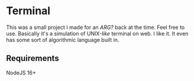 # Terminal

This was a small project I made for an *ARG?* back at the time. Feel free to use.
Basically it's a simulation of UNIX-*like* terminal on web. I like it. It even has some sort of algorithmic language built in.

## Requirements

NodeJS 16+